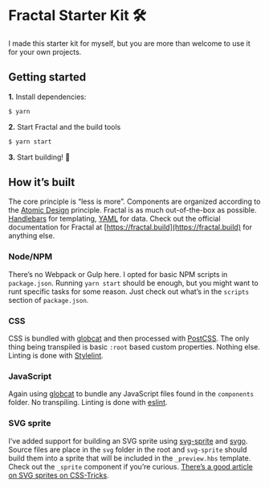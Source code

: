 # Fractal Starter Kit 🛠

I made this starter kit for myself, but you are more than welcome to use it for your own projects.

## Getting started

**1.** Install dependencies:

```bash
$ yarn
```
  
**2.** Start Fractal and the build tools

```bash
$ yarn start
```

**3.** Start building! 🔨

## How it’s built

The core principle is “less is more”. Components are organized according to the [Atomic Design](http://atomicdesign.bradfrost.com) principle. Fractal is as much out-of-the-box as possible. [Handlebars](https://handlebarsjs.com) for templating, [YAML](http://yaml.org) for data. Check out the official documentation for Fractal at [https://fractal.build](https://fractal.build) for anything else.

### Node/NPM

There’s no Webpack or Gulp here. I opted for basic NPM scripts in `package.json`. Running `yarn start` should be enough, but you might want to runt specific tasks for some reason. Just check out what’s in the `scripts` section of `package.json`.

### CSS

CSS is bundled with [globcat](https://www.npmjs.com/package/globcat) and then processed with [PostCSS](https://postcss.org). The only thing being transpiled is basic `:root` based custom properties. Nothing else. Linting is done with [Stylelint](https://stylelint.io).

### JavaScript

Again using [globcat](https://www.npmjs.com/package/globcat) to bundle any JavaScript files found in the `components` folder. No transpiling. Linting is done with [eslint](https://eslint.org).

### SVG sprite

I’ve added support for building an SVG sprite using [svg-sprite](https://github.com/jkphl/svg-sprite) and [svgo](https://github.com/svg/svgo). Source files are place in the `svg` folder in the root and `svg-sprite` should build them into a sprite that will be included in the `_preview.hbs` template. Check out the `_sprite` component if you’re curious. [There’s a good article on SVG sprites on CSS-Tricks](https://css-tricks.com/svg-sprites-use-better-icon-fonts/).
